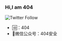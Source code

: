 ### Hi,I am 404 

![Twitter Follow](https://img.shields.io/twitter/follow/About_404?style=social)

- 🆔：404
- 💬微信公众号：404安全


